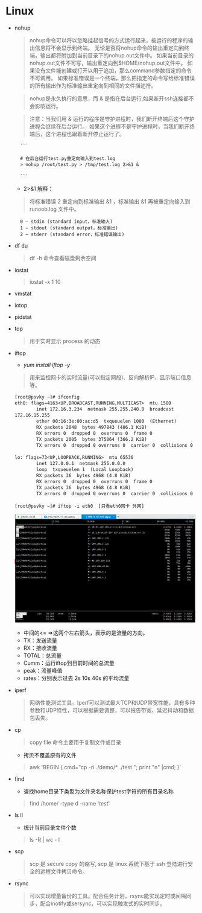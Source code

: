 # Linux

- nohup 
    
    > nohup命令可以将以忽略挂起信号的方式运行起来，被运行的程序的输出信息将不会显示到终端。
      无论是否将nohup命令的输出重定向到终端，输出都将附加到当前目录下的nohup.out文件中。
      如果当前目录的nohup.out文件不可写，输出重定向到$HOME/nohup.out文件中。
      如果没有文件能创建或打开以用于追加，那么command参数指定的命令不可调用。
      如果标准错误是一个终端，那么把指定的命令写给标准错误的所有输出作为标准输出重定向到相同的文件描述符。

    > nohup是永久执行的意思，而 & 是指在后台运行,如果断开ssh连接都不会影响运行。

    > 注意：当我们用 & 运行的程序是守护进程时，我们断开终端后这个守护进程会继续在后台运行。
      如果这个进程不是守护进程时，当我们断开终端后，这个进程也跟着断开停止运行了。

        ```
        
        # 在后台运行test.py重定向输入到test.log
        > nohup /root/test.py > /tmp/test.log 2>&1 &
        
        ```
    
    - 2>&1 解释：
    
    > 将标准错误 2 重定向到标准输出 &1 ，标准输出 &1 再被重定向输入到 runoob.log 文件中。

        0 – stdin (standard input，标准输入)
        1 – stdout (standard output，标准输出)
        2 – stderr (standard error，标准错误输出)

- df du

    > df -h 命令查看磁盘剩余空间

- iostat 

    > iostat -x 1 10

- vmstat

- iotop 

- pidstat 

- top
  
   > 用于实时显示 process 的动态

- iftop 

    -  _yum install iftop -y_
    > 用来监控网卡的实时流量(可以指定网段)、反向解析IP、显示端口信息等。
    
    ```
    [root@psvky ~]# ifconfig 
    eth0: flags=4163<UP,BROADCAST,RUNNING,MULTICAST>  mtu 1500
            inet 172.16.3.234  netmask 255.255.240.0  broadcast 172.16.15.255
            ether 00:16:3e:00:ac:d5  txqueuelen 1000  (Ethernet)
            RX packets 2048  bytes 497843 (486.1 KiB)
            RX errors 0  dropped 0  overruns 0  frame 0
            TX packets 2005  bytes 375064 (366.2 KiB)
            TX errors 0  dropped 0 overruns 0  carrier 0  collisions 0
    
    lo: flags=73<UP,LOOPBACK,RUNNING>  mtu 65536
            inet 127.0.0.1  netmask 255.0.0.0
            loop  txqueuelen 1  (Local Loopback)
            RX packets 36  bytes 4968 (4.8 KiB)
            RX errors 0  dropped 0  overruns 0  frame 0
            TX packets 36  bytes 4968 (4.8 KiB)
            TX errors 0  dropped 0 overruns 0  carrier 0  collisions 0
     
    [root@psvky ~]# iftop -i eth0  [只看eth0网卡 外网]                              
    ```                                     
    ![iftop](./data/img/linux/iftop.jpg)

    - 中间的<= =>这两个左右箭头，表示的是流量的方向。
    - TX：发送流量
    - RX：接收流量
    - TOTAL：总流量
    - Cumm：运行iftop到目前时间的总流量
    - peak：流量峰值
    - rates：分别表示过去 2s 10s 40s 的平均流量

- iperf

    > 网络性能测试工具。Iperf可以测试最大TCP和UDP带宽性能，具有多种参数和UDP特性，可以根据需要调整，可以报告带宽、延迟抖动和数据包丢失。

- cp

    > copy file 命令主要用于复制文件或目录 
    - 拷贝不覆盖原有的文件
    > awk 'BEGIN { cmd="cp -ri ./demo/* ./test "; print "n" |cmd; }'

- find 
    
    - 查找home目录下类型为文件夹名称保护test字符的所有目录名称
    > find /home/ -type d -name '*test*'

- ls ll

    - 统计当前目录文件个数 
    > ls -R | wc - l
    
- scp
    
    > scp 是 secure copy 的缩写, scp 是 linux 系统下基于 ssh 登陆进行安全的远程文件拷贝命令。
        
- rsync
    
    > 可以实现增量备份的工具。配合任务计划，rsync能实现定时或间隔同步，配合inotify或sersync，可以实现触发式的实时同步。 

 
